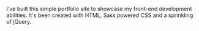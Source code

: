 I've built this simple portfolio site to showcase my front-end development abilities. It's been created with HTML, Sass powered CSS and a sprinkling of jQuery.
